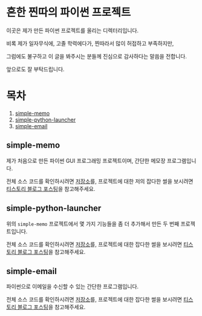 # 흔한 찐따의 파이썬 프로젝트
이곳은 제가 만든 파이썬 프로젝트를 올리는 디렉터리입니다.

비록 제가 일자무식에, 고졸 학력에다가, 찐따라서 많이 허접하고 부족하지만,

그럼에도 불구하고 이 글을 봐주시는 분들께 진심으로 감사하다는 말씀을 전합니다.

앞으로도 잘 부탁드립니다.

# 목차
1. [simple-memo](#simple-memo)
2. [simple-python-launcher](#simple-python-launcher)
3. [simple-email](#simple-email)

## simple-memo
제가 처음으로 만든 파이썬 GUI 프로그래밍 프로젝트이며, 간단한 메모장 프로그램입니다.

전체 소스 코드를 확인하시려면 [저장소](https://github.com/iam-jjintta/python-tutorial/tree/main/projects/simple-memo)를,
프로젝트에 대한 저의 잡다한 썰을 보시려면 [티스토리 블로그 포스팅](https://iamjjintta.tistory.com/143)을 참고해주세요.

## simple-python-launcher
위의 `simple-memo` 프로젝트에서 몇 가지 기능들을 좀 더 추가해서 만든 두 번째 프로젝트입니다.

전체 소스 코드를 확인하시려면 [저장소](https://github.com/iam-jjintta/python-tutorial/tree/main/projects/simple-python-launcher)를,
프로젝트에 대한 잡다한 썰을 보시려면 [티스토리 블로그 포스팅](https://iamjjintta.tistory.com/144)을 참고해주세요.

## simple-email
파이썬으로 이메일을 수신할 수 있는 간단한 프로그램입니다.

전체 소스 코드를 확인하시려면 [저장소](https://github.com/iam-jjintta/python-tutorial/tree/main/projects/simple-email)를,
프로젝트에 대한 잡다한 썰을 보시려면 [티스토리 블로그 포스팅](https://iamjjintta.tistory.com/149)을 참고해주세요.
